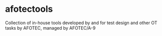 # afotectools
Collection of in-house tools developed by and for test design and other OT tasks by AFOTEC, managed by AFOTEC/A-9
